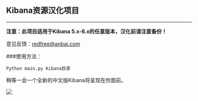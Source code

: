 ## Kibana资源汉化项目

---
**注意：此项目适用于Kibana 5.x-6.x的任意版本，汉化前请注意备份！**

意见反馈：redfree@anbai.com

###使用方法：
```
Python main.py Kibana目录
```
稍等一会一个全新的中文版Kibana将呈现在你面前。

![](http://py4.me/kibana.png)
